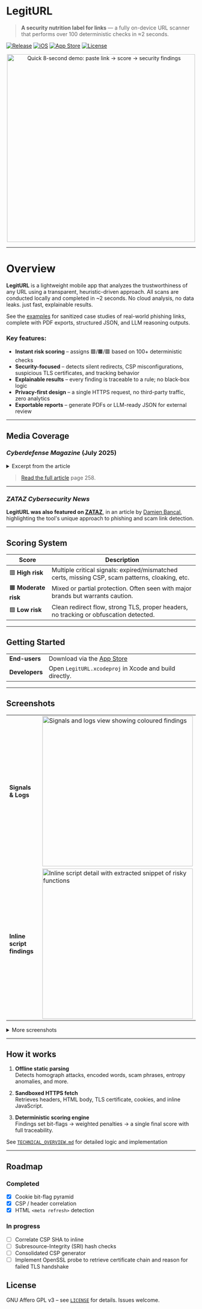 # LegitURL

> **A security nutrition label for links** — a fully on-device URL scanner that performs over 100 deterministic checks in ≈2 seconds.

[![Release](https://img.shields.io/badge/release-1.1.6-blue.svg)](#)
[![iOS](https://img.shields.io/badge/iOS-18%2B-brightgreen.svg)](#)
[![App Store](https://img.shields.io/badge/download-App%20Store-blue)](https://apps.apple.com/fr/app/legiturl/id6745583794)
[![License](https://img.shields.io/badge/license-AGPL--v3-green)](LICENSE)

<div align="center">
  <img src="AppPreview/LegitURL_demo.gif" width="500" alt="Quick 8-second demo: paste link → score → security findings"/>
</div>

---

# Overview

**LegitURL** is a lightweight mobile app that analyzes the trustworthiness of any URL using a transparent, heuristic-driven approach. All scans are conducted locally and completed in ~2 seconds. No cloud analysis, no data leaks. just fast, explainable results.

See the [examples](https://github.com/sigfault-byte/LegitURL/blob/main/Examples/README.md) for sanitized case studies of real-world phishing links, complete with PDF exports, structured JSON, and LLM reasoning outputs.

### Key features:
- **Instant risk scoring** – assigns 🟩/🟧/🟥 based on 100+ deterministic checks  
- **Security-focused** – detects silent redirects, CSP misconfigurations, suspicious TLS certificates, and tracking behavior  
- **Explainable results** – every finding is traceable to a rule; no black-box logic  
- **Privacy-first design** – a single HTTPS request, no third-party traffic, zero analytics  
- **Exportable reports** – generate PDFs or LLM-ready JSON for external review  

---

## Media Coverage

### *Cyberdefense Magazine* (July 2025)

<details><summary>Excerpt from the article</summary>

> [...]  
> But **encryption** is not **authentication**.  
> Rendering is not endorsement.  
> Even seemingly benign links can conceal redirect chains, cloaked infrastructure, or misconfigured policies — all while wearing the lock like a badge.  
> I often tell non-technical users to imagine a website as a shop, and their browser as a **guide** or **bodyguard**.  
> That guide will help them get inside, translate unknown languages, and smooth over bumps in the experience.  
> But how many of us would willingly enter a **shop** with **crumbling walls, broken stairs, sticky notes slapped on our chest**, and **strangers watching our every move**, while the bodyguard just smiles and quietly patches the walls?  
> [...]  

</details>

> [Read the full article](https://www.cyberdefensemagazine.com/newsletters/july-2025/mobile/) page 258.

---

### *ZATAZ Cybersecurity News*

**LegitURL was also featured on [ZATAZ](https://www.zataz.com/legiturl-lapp-qui-note-vos-liens-en-2-secondes/)**, in an article by [Damien Bancal](https://damienbancal.fr), highlighting the tool's unique approach to phishing and scam link detection.

---

## Scoring System

| Score | Description |
|-------|-------------|
| 🟥 **High risk** | Multiple critical signals: expired/mismatched certs, missing CSP, scam patterns, cloaking, etc. |
| 🟧 **Moderate risk** | Mixed or partial protection. Often seen with major brands but warrants caution. |
| 🟩 **Low risk** | Clean redirect flow, strong TLS, proper headers, no tracking or obfuscation detected. |

---

## Getting Started

| | |
|---|---|
| **End-users** | Download via the [App Store](https://apps.apple.com/fr/app/legiturl/id6745583794) |
| **Developers** | Open `LegitURL.xcodeproj` in Xcode and build directly. |

---

## Screenshots

| | |
|---|---|
| **Signals & Logs** | <img src="AppPreview/signals_details.PNG" alt="Signals and logs view showing coloured findings" width="400"> |
| **Inline script findings** | <img src="AppPreview/script_details.PNG" alt="Inline script detail with extracted snippet of risky functions" width="400"> |

<details>
<summary>More screenshots</summary>

| | |
|---|---|
| **Cookie view** | <img src="AppPreview/cookies_details.PNG" alt="Cookie detail with bit-flag severity pyramid" width="45%"> |
| **CSP directives** | <img src="AppPreview/csp_details.PNG" alt="Content-Security-Policy directive list" width="45%"> |
| **HTML report export** | <img src="AppPreview/html_report.PNG" alt="Preview of generated HTML security report" width="45%"> |
| **LLM JSON export** | <img src="AppPreview/LLM_json_export.PNG" alt="Screen showing compact JSON export for LLMs" width="45%"> |

</details>

---

## How it works

1. **Offline static parsing**  
   Detects homograph attacks, encoded words, scam phrases, entropy anomalies, and more.

2. **Sandboxed HTTPS fetch**  
   Retrieves headers, HTML body, TLS certificate, cookies, and inline JavaScript.

3. **Deterministic scoring engine**  
   Findings set bit-flags → weighted penalties → a single final score with full traceability.

See [`TECHNICAL_OVERVIEW.md`](TECHNICAL_OVERVIEW.md) for detailed logic and implementation

---

## Roadmap

### Completed
- [x] Cookie bit-flag pyramid
- [x] CSP / header correlation
- [x] HTML `<meta refresh>` detection

### In progress
- [ ] Correlate CSP SHA to inline 
- [ ] Subresource-Integrity (SRI) hash checks  
- [ ] Consolidated CSP generator
- [ ] Implement OpenSSL probe to retrieve certificate chain and reason for failed TLS handshake

## License

GNU  Affero GPL v3 – see [`LICENSE`](LICENSE) for details. Issues welcome.

